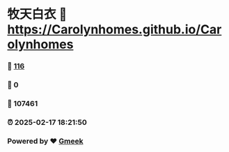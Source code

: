 # 牧天白衣 :link: https://Carolynhomes.github.io/Carolynhomes 
### :page_facing_up: [116](https://Carolynhomes.github.io/Carolynhomes/tag.html) 
### :speech_balloon: 0 
### :hibiscus: 107461 
### :alarm_clock: 2025-02-17 18:21:50 
### Powered by :heart: [Gmeek](https://github.com/Meekdai/Gmeek)
